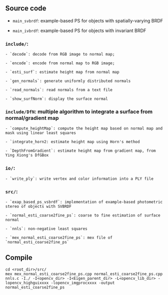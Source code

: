 ## Source code

- `main_svbrdf`: example-based PS for objects with spatially-varying BRDF

- `main_ivbrdf`: example-based PS for objects with invariant BRDF

### `include/`:

	- `decode`: decode from RGB image to normal map;

	- `encode`: encode from normal map to RGB image;

	- `esti_surf`: estimate height map from normal map

	- `gen_normals`: generate uniformly distributed normals

	- `read_normals`: read normals from a text file

	- `show_surfNorm`: display the surface normal

### `include/DfN`: multiple algorithm to integrate a surface from normal/gradient map

	- `compute_heightMap`: compute the height map based on normal map and mask using linear least squares

	- `integrate_horn2: estimate height map using Horn's method

	- `DepthFromGradient`: estimate height map from gradient map, from Ying Xiong's DfGBox

### `io/`:

	- `write_ply`: write vertex and color information into a PLY file

### `src/`:

	- `exap_based_ps_vsbrdf`: implementation of example-based photometric stereo of objects with SVBRDF

	- `normal_esti_coarse2fine_ps`: coarse to fine estimation of surface normal

	- `nnls`: non-negative least squares
	
	- `mex_normal_esti_coarse2fine_ps`: mex file of `normal_esti_coarse2fine_ps`

## Compile
```
cd <root_dir>/src/
mex mex_normal_esti_coarse2fine_ps.cpp normal_esti_coarse2fine_ps.cpp nnls.c -I./ -I<opencv_dir> -I<Eigen_parent_dir> -L<opencv_lib_dir> -lopencv_highguixxxx -lopencv_imgprocxxxx -output normal_esti_coarse2fine_ps
```